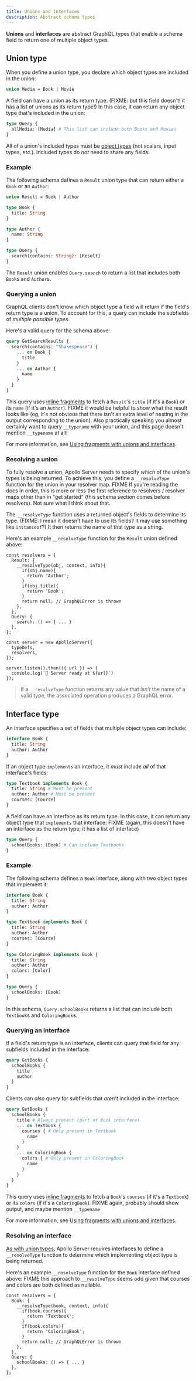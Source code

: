 ```yaml
---
title: Unions and interfaces
description: Abstract schema types
---
```


**Unions** and **interfaces** are abstract GraphQL types that enable a schema field to return one of multiple object types.

## Union type

When you define a union type, you declare which object types are included in the union:

```graphql
union Media = Book | Movie
```

A field can have a union as its return type. (FIXME: but this field doesn't! it has a list of unions as its return type!) In this case, it can return any object type that's included in the union:

```graphql
type Query {
  allMedia: [Media] # This list can include both Books and Movies
}
```

All of a union's included types must be [object types](./schema/#object-types) (not scalars, input types, etc.). Included types do _not_ need to share any fields.

### Example

The following schema defines a `Result` union type that can return either a `Book` or an `Author`:

```graphql
union Result = Book | Author

type Book {
  title: String
}

type Author {
  name: String
}

type Query {
  search(contains: String): [Result]
}
```

The `Result` union enables `Query.search` to return a list that includes both `Book`s and `Author`s.

### Querying a union

GraphQL clients don't know which object type a field will return if the field's return type is a union. To account for this, a query can include the subfields of _multiple possible types_.

Here's a valid query for the schema above:

```graphql
query GetSearchResults {
  search(contains: "Shakespeare") {
    ... on Book {
      title
    }
    ... on Author {
      name
    }
  }
}
```

This query uses [inline fragments](https://graphql.org/learn/queries/#inline-fragments) to fetch a `Result`'s `title` (if it's a `Book`) or its `name` (if it's an `Author`).
FIXME it would be helpful to show what the result looks like (eg, it's not obvious that there isn't an extra level of nesting in the output corresponding to the union). Also practically speaking you almost certainly want to query `__typename` with your union, and this page doesn't mention `__typename` at all!

For more information, see [Using fragments with unions and interfaces](https://www.apollographql.com/docs/react/data/fragments/#using-fragments-with-unions-and-interfaces).


### Resolving a union

To fully resolve a union, Apollo Server needs to specify _which_ of the union's types is being returned. To achieve this, you define a `__resolveType` function for the union in your resolver map.
FIXME If you're reading the docs in order, this is more or less the first reference to resolvers / resolver maps other than in "get started" (this schema section comes before resolvers). Not sure what I think about that.

The `__resolveType` function uses a returned object's fields to determine its type. (FIXME: I mean it doesn't have to use its fields? It may use something like `instanceof`?) It then returns the name of that type as a string.

Here's an example `__resolveType` function for the `Result` union defined above:

```js{3-11}
const resolvers = {
  Result: {
    __resolveType(obj, context, info){
      if(obj.name){
        return 'Author';
      }
      if(obj.title){
        return 'Book';
      }
      return null; // GraphQLError is thrown
    },
  },
  Query: {
    search: () => { ... }
  },
};

const server = new ApolloServer({
  typeDefs,
  resolvers,
});

server.listen().then(({ url }) => {
  console.log(`🚀 Server ready at ${url}`)
});
```

> If a `__resolveType` function returns any value that _isn't_ the name of a valid type, the associated operation produces a GraphQL error.

## Interface type

An interface specifies a set of fields that multiple object types can include:

```graphql
interface Book {
  title: String
  author: Author
}
```

If an object type `implements` an interface, it _must_ include _all_ of that interface's fields:

```graphql
type Textbook implements Book {
  title: String # Must be present
  author: Author # Must be present
  courses: [Course]
}
```

A field can have an interface as its return type. In this case, it can return any object type that `implements` that interface:
FIXME (again, this doesn't have an interface as the return type, it has a list of interface)

```graphql
type Query {
  schoolBooks: [Book] # Can include Textbooks
}
```

### Example

The following schema defines a `Book` interface, along with two object types that implement it:

```graphql
interface Book {
  title: String
  author: Author
}

type Textbook implements Book {
  title: String
  author: Author
  courses: [Course]
}

type ColoringBook implements Book {
  title: String
  author: Author
  colors: [Color]
}

type Query {
  schoolBooks: [Book]
}
```

In this schema, `Query.schoolBooks` returns a list that can include both `Textbook`s and `ColoringBook`s.

### Querying an interface

If a field's return type is an interface, clients can query that field for any subfields included in the interface:

```graphql
query GetBooks {
  schoolBooks {
    title
    author
  }
}
```

Clients can _also_ query for subfields that _aren't_ included in the interface:

```graphql
query GetBooks {
  schoolBooks {
    title # Always present (part of Book interface)
    ... on Textbook {
      courses { # Only present in Textbook
        name
      }
    }
    ... on ColoringBook {
      colors { # Only present in ColoringBook
        name
      }
    }
  }
}
```

This query uses [inline fragments](https://graphql.org/learn/queries/#inline-fragments) to fetch a `Book`'s `courses` (if it's a `Textbook`) or its `colors` (if it's a `ColoringBook`).
FIXME again, probably should show output, and maybe mention `__typename`

For more information, see [Using fragments with unions and interfaces](https://www.apollographql.com/docs/react/data/fragments/#using-fragments-with-unions-and-interfaces).


### Resolving an interface

[As with union types](#resolving-a-union), Apollo Server requires interfaces to define a `__resolveType` function to determine which implementing object type is being returned.

Here's an example `__resolveType` function for the `Book` interface defined above:
FIXME this approach to `__resolveType` seems odd given that courses and colors are both defined as nullable.

```js{3-11}
const resolvers = {
  Book: {
    __resolveType(book, context, info){
      if(book.courses){
        return 'Textbook';
      }
      if(book.colors){
        return 'ColoringBook';
      }
      return null; // GraphQLError is thrown
    },
  },
  Query: {
    schoolBooks: () => { ... }
  },
};
```
